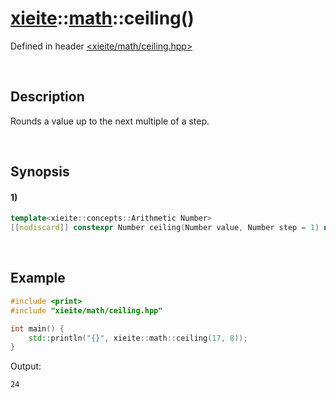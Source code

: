 # [xieite](../../xieite.md)\:\:[math](../../math.md)\:\:ceiling\(\)
Defined in header [<xieite/math/ceiling.hpp>](../../../include/xieite/math/ceiling.hpp)

&nbsp;

## Description
Rounds a value up to the next multiple of a step.

&nbsp;

## Synopsis
#### 1)
```cpp
template<xieite::concepts::Arithmetic Number>
[[nodiscard]] constexpr Number ceiling(Number value, Number step = 1) noexcept;
```

&nbsp;

## Example
```cpp
#include <print>
#include "xieite/math/ceiling.hpp"

int main() {
    std::println("{}", xieite::math::ceiling(17, 8));
}
```
Output:
```
24
```
